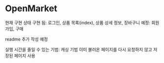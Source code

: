 # OpenMarket
현재 구현 상태
구현 됨: 로그인, 상품 목록(index), 상품 상세 정보, 장바구니
예정: 회원가입, 구매

readme 추가 작성 예정

실행 시간을 줄일 수 있는 기법: 캐싱 기법
이미 불러온 페이지를 다시 요청하지 않고 저장된 페이지 사용

